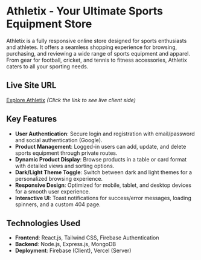 # Athletix - Your Ultimate Sports Equipment Store

Athletix is a fully responsive online store designed for sports enthusiasts and athletes. It offers a seamless shopping experience for browsing, purchasing, and reviewing a wide range of sports equipment and apparel. From gear for football, cricket, and tennis to fitness accessories, Athletix caters to all your sporting needs.

## Live Site URL
[Explore Athletix](https://ass-10-sol.web.app/) *(Click the link to see live client side)*

## Key Features
- **User Authentication**: Secure login and registration with email/password and social authentication (Google).
- **Product Management**: Logged-in users can add, update, and delete sports equipment through private routes.
- **Dynamic Product Display**: Browse products in a table or card format with detailed views and sorting options.
- **Dark/Light Theme Toggle**: Switch between dark and light themes for a personalized browsing experience.
- **Responsive Design**: Optimized for mobile, tablet, and desktop devices for a smooth user experience.
- **Interactive UI**: Toast notifications for success/error messages, loading spinners, and a custom 404 page.

## Technologies Used
- **Frontend**: React.js, Tailwind CSS, Firebase Authentication
- **Backend**: Node.js, Express.js, MongoDB
- **Deployment**: Firebase (Client), Vercel (Server)


